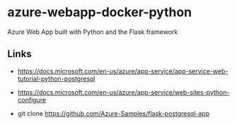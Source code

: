 # azure-webapp-docker-python

Azure Web App built with Python and the Flask framework

## Links

- https://docs.microsoft.com/en-us/azure/app-service/app-service-web-tutorial-python-postgresql 
- https://docs.microsoft.com/en-us/azure/app-service/web-sites-python-configure

- git clone https://github.com/Azure-Samples/flask-postgresql-app

